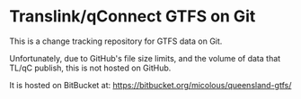 # Translink/qConnect GTFS on Git

This is a change tracking repository for GTFS data on Git.

Unfortunately, due to GitHub's file size limits, and the volume of data that TL/qC publish, this is not hosted on GitHub.

It is hosted on BitBucket at: https://bitbucket.org/micolous/queensland-gtfs/
